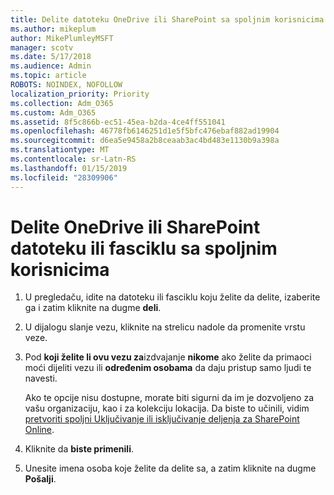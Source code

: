 ```yaml
---
title: Delite datoteku OneDrive ili SharePoint sa spoljnim korisnicima
ms.author: mikeplum
author: MikePlumleyMSFT
manager: scotv
ms.date: 5/17/2018
ms.audience: Admin
ms.topic: article
ROBOTS: NOINDEX, NOFOLLOW
localization_priority: Priority
ms.collection: Adm_O365
ms.custom: Adm_O365
ms.assetid: 8f5c866b-ec51-45ea-b2da-4ce4ff551041
ms.openlocfilehash: 46778fb6146251d1e5f5bfc476ebaf882ad19904
ms.sourcegitcommit: d6ea5e9458a2b8ceaab3ac4bd483e1130b9a398a
ms.translationtype: MT
ms.contentlocale: sr-Latn-RS
ms.lasthandoff: 01/15/2019
ms.locfileid: "28309906"
---
```

# <a name="share-a-onedrive-or-sharepoint-file-or-folder-with-external-users"></a>Delite OneDrive ili SharePoint datoteku ili fasciklu sa spoljnim korisnicima

1. U pregledaču, idite na datoteku ili fasciklu koju želite da delite, izaberite ga i zatim kliknite na dugme **deli**.
    
2. U dijalogu slanje vezu, kliknite na strelicu nadole da promenite vrstu veze.
    
3. Pod **koji želite li ovu vezu za**izdvajanje **nikome** ako želite da primaoci moći dijeliti vezu ili **određenim osobama** da daju pristup samo ljudi te navesti. 
    
    Ako te opcije nisu dostupne, morate biti sigurni da im je dozvoljeno za vašu organizaciju, kao i za kolekciju lokacija. Da biste to učinili, vidim [pretvoriti spoljni Uključivanje ili isključivanje deljenja za SharePoint Online](https://go.microsoft.com/fwlink/?linkid=866426).
    
4. Kliknite da **biste primenili**.
    
5. Unesite imena osoba koje želite da delite sa, a zatim kliknite na dugme **Pošalji**.
    

